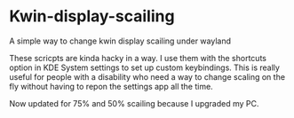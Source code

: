 # Kwin-display-scailing
A simple way to change kwin display scailing under wayland

These scricpts are kinda hacky in a way. I use them with the shortcuts option in KDE System settings to set up custom keybindings. This is really useful for people with a disability who need a way to change scaling on the fly without having to repon the settings app all the time.

Now updated for 75% and 50% scailing because I upgraded my PC.